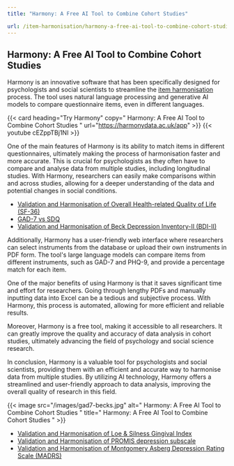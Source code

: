 ```yaml
---
title: "Harmony: A Free AI Tool to Combine Cohort Studies"

url: /item-harmonisation/harmony-a-free-ai-tool-to-combine-cohort-studies
---
```


## Harmony: A Free AI Tool to Combine Cohort Studies


Harmony is an innovative software that has been specifically designed for psychologists and social scientists to streamline the [item harmonisation](/item-harmonisation/) process. The tool uses natural language processing and generative AI models to compare questionnaire items, even in different languages.

{{< card heading="Try Harmony" copy=" Harmony: A Free AI Tool to Combine Cohort Studies " url="https://harmonydata.ac.uk/app" >}}
{{< youtube cEZppTBj1NI >}}

One of the main features of Harmony is its ability to match items in different questionnaires, ultimately making the process of harmonisation faster and more accurate. This is crucial for psychologists as they often have to compare and analyse data from multiple studies, including longitudinal studies. With Harmony, researchers can easily make comparisons within and across studies, allowing for a deeper understanding of the data and potential changes in social conditions.

* [Validation and Harmonisation of Overall Health-related Quality of Life (SF-36)](/harmonisation-validation/overall-health-related-quality-of-life-sf-36)
* [GAD-7 vs SDQ](/compare-harmonise-instruments/gad-7-vs-sdq/)
* [Validation and Harmonisation of Beck Depression Inventory-II (BDI-II)](/harmonisation-validation/beck-depression-inventory-ii-bdi-ii)

Additionally, Harmony has a user-friendly web interface where researchers can select instruments from the database or upload their own instruments in PDF form. The tool's large language models can compare items from different instruments, such as GAD-7 and PHQ-9, and provide a percentage match for each item.

One of the major benefits of using Harmony is that it saves significant time and effort for researchers. Going through lengthy PDFs and manually inputting data into Excel can be a tedious and subjective process. With Harmony, this process is automated, allowing for more efficient and reliable results.

Moreover, Harmony is a free tool, making it accessible to all researchers. It can greatly improve the quality and accuracy of data analysis in cohort studies, ultimately advancing the field of psychology and social science research.

In conclusion, Harmony is a valuable tool for psychologists and social scientists, providing them with an efficient and accurate way to harmonise data from multiple studies. By utilizing AI technology, Harmony offers a streamlined and user-friendly approach to data analysis, improving the overall quality of research in this field. 


{{< image src="/images/gad7-becks.jpg" alt=" Harmony: A Free AI Tool to Combine Cohort Studies " title=" Harmony: A Free AI Tool to Combine Cohort Studies " >}}









* [Validation and Harmonisation of Loe & Silness Gingival Index](/harmonisation-validation/loe-silness-gingival-index)
* [Validation and Harmonisation of PROMIS depression subscale](/harmonisation-validation/promis-depression-subscale)
* [Validation and Harmonisation of Montgomery Asberg Depression Rating Scale (MADRS)](/harmonisation-validation/montgomery-asberg-depression-rating-scale-madrs)
